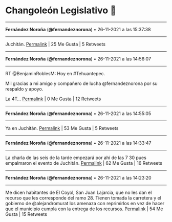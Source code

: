 # Changoleón Legislativo 🙈
*****
**Fernández Noroña** (**@fernandeznorona**) • 26-11-2021 a las 15:37:38
*****
Juchitán.
[Permalink](https://twitter.com/fernandeznorona/status/1464377838371487753) | 25 Me Gusta | 5 Retweets
*****
**Fernández Noroña** (**@fernandeznorona**) • 26-11-2021 a las 14:56:07
*****
RT @BenjaminRoblesM: Hoy en #Tehuantepec. 


Mil gracias a mi amigo  y compañero de lucha @fernandeznorona por su respaldo y apoyo. 


La 4T…
[Permalink](https://twitter.com/fernandeznorona/status/1464367393409486855) | 0 Me Gusta | 12 Retweets
*****
**Fernández Noroña** (**@fernandeznorona**) • 26-11-2021 a las 14:55:05
*****
Ya en Juchitán.
[Permalink](https://twitter.com/fernandeznorona/status/1464367132981047298) | 53 Me Gusta | 5 Retweets
*****
**Fernández Noroña** (**@fernandeznorona**) • 26-11-2021 a las 14:33:47
*****
La charla de las seis de la tarde empezará por ahí de las 7 30 pues empalmaron el evento de Juchitán.
[Permalink](https://twitter.com/fernandeznorona/status/1464361772685668354) | 62 Me Gusta | 16 Retweets
*****
**Fernández Noroña** (**@fernandeznorona**) • 26-11-2021 a las 14:23:20
*****
Me dicen habitantes de El Coyol, San Juan Lajarcia, que no les dan el recurso que les corresponde del ramo 28. Tienen tomada la carretera y el gobierno de @alejandromurat los amenaza con reprimirlos en vez de hacer que el municipio cumpla con la entrega de los recursos.
[Permalink](https://twitter.com/fernandeznorona/status/1464359141372268547) | 54 Me Gusta | 15 Retweets